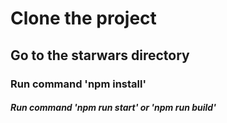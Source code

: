 # Clone the project

## Go to the starwars directory

### Run command 'npm install'

##### Run command 'npm run start' or 'npm run build'

